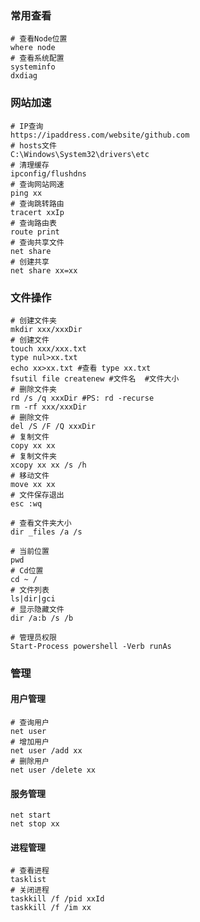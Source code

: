 ### 常用查看

~~~shell
# 查看Node位置
where node
# 查看系统配置
systeminfo
dxdiag
~~~

### 网站加速

~~~shell
# IP查询
https://ipaddress.com/website/github.com
# hosts文件
C:\Windows\System32\drivers\etc
# 清理缓存
ipconfig/flushdns
# 查询网站网速
ping xx
# 查询跳转路由
tracert xxIp
# 查询路由表
route print
# 查询共享文件
net share
# 创建共享
net share xx=xx
~~~

### 文件操作

~~~shell
# 创建文件夹
mkdir xxx/xxxDir
# 创建文件
touch xxx/xxx.txt
type nul>xx.txt
echo xx>xx.txt #查看 type xx.txt
fsutil file createnew #文件名  #文件大小
# 删除文件夹
rd /s /q xxxDir #PS: rd -recurse
rm -rf xxx/xxxDir
# 删除文件
del /S /F /Q xxxDir
# 复制文件
copy xx xx
# 复制文件夹
xcopy xx xx /s /h
# 移动文件
move xx xx
# 文件保存退出
esc :wq
~~~

~~~shell
# 查看文件夹大小
dir _files /a /s
~~~

~~~shell
# 当前位置
pwd
# Cd位置
cd ~ /
# 文件列表
ls|dir|gci
# 显示隐藏文件
dir /a:b /s /b
~~~

~~~shell
# 管理员权限
Start-Process powershell -Verb runAs 
~~~

### 管理

#### 用户管理

~~~shell
# 查询用户
net user
# 增加用户
net user /add xx
# 删除用户
net user /delete xx
~~~

#### 服务管理

~~~shell
net start
net stop xx
~~~

#### 进程管理

~~~shell
# 查看进程
tasklist
# 关闭进程
taskkill /f /pid xxId
taskkill /f /im xx
~~~

